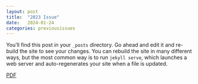 ```yaml
---
layout: post
title:  "2023 Issue"
date:   2024-01-24 
categories: previousissues
---
```

You’ll find this post in your `_posts` directory. Go ahead and edit it and re-build the site to see your changes. You can rebuild the site in many different ways, but the most common way is to run `jekyll serve`, which launches a web server and auto-regenerates your site when a file is updated.


<a href="\issues\Spring_2023_kaleidoscope_(3).pdf">PDF</a>
